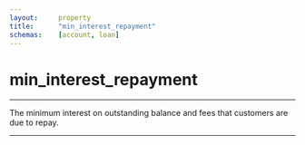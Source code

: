 ```yaml
---
layout:     property
title:      "min_interest_repayment"
schemas:    [account, loan]
---
```


# min_interest_repayment

---

The minimum interest on outstanding balance and fees that customers are due to repay.

---

